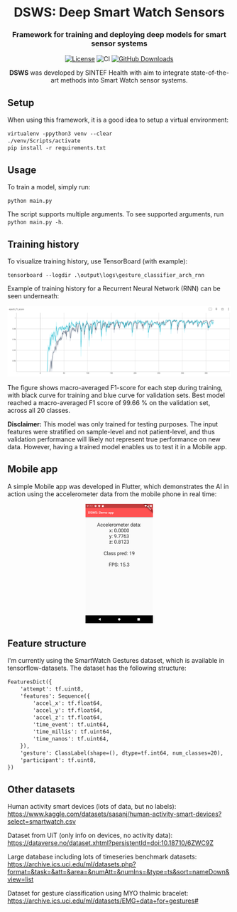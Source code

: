 <div align="center">
<h1 align="center">DSWS: Deep Smart Watch Sensors</h1>
<h3 align="center">Framework for training and deploying deep models for smart sensor systems</h3>

[![License](https://img.shields.io/badge/License-MIT-green.svg)](https://opensource.org/licenses/MIT)
![CI](https://github.com/andreped/DSWS/workflows/Build%20APK/badge.svg)
[![GitHub Downloads](https://img.shields.io/github/downloads/andreped/DSWS/total?label=GitHub%20downloads&logo=github)](https://github.com/andreped/DSWS/releases)
 
**DSWS** was developed by SINTEF Health with aim to integrate state-of-the-art methods into Smart Watch sensor systems.
</div>


## Setup

When using this framework, it is a good idea to setup a virtual environment:
```
virtualenv -ppython3 venv --clear
./venv/Scripts/activate
pip install -r requirements.txt
```

## Usage

To train a model, simply run:
```
python main.py
```

The script supports multiple arguments. To see supported arguments, run `python main.py -h`.

## Training history

To visualize training history, use TensorBoard (with example):
```
tensorboard --logdir .\output\logs\gesture_classifier_arch_rnn
```

Example of training history for a Recurrent Neural Network (RNN) can be seen underneath:

<img src="assets/RNN_training_curve.png">

The figure shows macro-averaged F1-score for each step during training, with black curve for training and blue curve for validation sets.
Best model reached a macro-averaged F1 score of 99.66 % on the validation set, across all 20 classes.

**Disclaimer:** This model was only trained for testing purposes. The input features were stratified on sample-level and not patient-level, and thus validation performance will likely not represent true performance on new data. However, having a trained model enables us to test it in a Mobile app.

## Mobile app

A simple Mobile app was developed in Flutter, which demonstrates the AI in action using the accelerometer data from the mobile phone in real time:

<div align="center">
<img src="sw_app/assets/app_snapshot.png" width="30%">
</div>

## Feature structure

I'm currently using the SmartWatch Gestures dataset,
which is available in tensorflow-datasets. The dataset has the
following structure:
```
FeaturesDict({
    'attempt': tf.uint8,
    'features': Sequence({
        'accel_x': tf.float64,
        'accel_y': tf.float64,
        'accel_z': tf.float64,
        'time_event': tf.uint64,
        'time_millis': tf.uint64,
        'time_nanos': tf.uint64,
    }),
    'gesture': ClassLabel(shape=(), dtype=tf.int64, num_classes=20),
    'participant': tf.uint8,
})
```

## Other datasets

Human activity smart devices (lots of data, but no labels):
https://www.kaggle.com/datasets/sasanj/human-activity-smart-devices?select=smartwatch.csv

Dataset from UiT (only info on devices, no activity data):
https://dataverse.no/dataset.xhtml?persistentId=doi:10.18710/6ZWC9Z

Large database including lots of timeseries benchmark datasets:
https://archive.ics.uci.edu/ml/datasets.php?format=&task=&att=&area=&numAtt=&numIns=&type=ts&sort=nameDown&view=list

Dataset for gesture classification using MYO thalmic bracelet:
https://archive.ics.uci.edu/ml/datasets/EMG+data+for+gestures#

